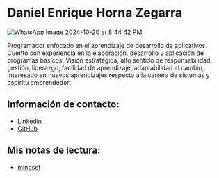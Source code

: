 # Daniel Enrique Horna Zegarra

![WhatsApp Image 2024-10-20 at 8 44 42 PM](https://github.com/user-attachments/assets/76dd1aec-4c3e-44f1-ae63-6b3a9ee4d397)


Programador enfocado en el aprendizaje de desarrollo de aplicativos.
Cuento con experiencia en la elaboración, desarrollo y aplicación de
programas básicos. Visión estratégica, alto sentido de responsabilidad,
gestión, liderazgo, facilidad de aprendizaje, adaptabilidad al cambio,
interesado en nuevos aprendizajes respecto a la carrera de sistemas y
espíritu emprendedor.

## Información de contacto:
 - [Linkedin](https://www.linkedin.com/in/daniel-enrique-horna-zegarra-a93b85323)
 - [GitHub](https://github.com/danhorz)
## Mis notas de lectura:
- [mindset](./mindset.md)
